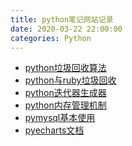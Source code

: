 ```yaml
---
title: python笔记网站记录
date: 2020-03-22 22:00:00
categories: Python
---
```

<!-- TOC START min:1 max:3 link:true asterisk:false update:true -->

<!-- TOC END -->
<!--more-->

- [python垃圾回收算法](https://www.jianshu.com/p/1e375fb40506)
- [python与ruby垃圾回收](http://patshaughnessy.net/2013/10/30/generational-gc-in-python-and-ruby)
- [python迭代器生成器](https://www.jianshu.com/p/dcc4c1af63c7)
- [python内存管理机制](https://www.jianshu.com/p/fb1d4dc8e367)
- [pymysql基本使用](https://www.cnblogs.com/hanmk/p/9215387.html)
- [pyecharts文档](https://pyecharts.org/#/zh-cn/quickstart)
